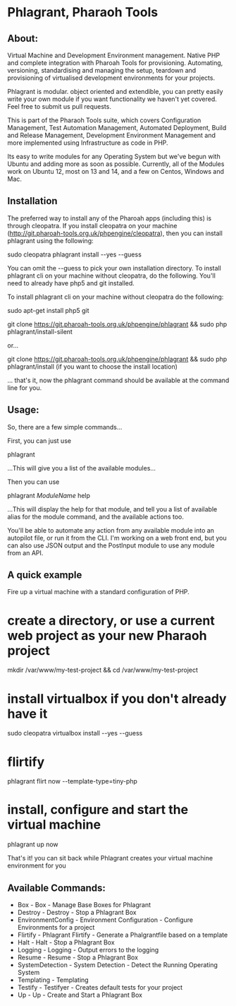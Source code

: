 # Phlagrant, Pharaoh Tools

## About:

Virtual Machine and Development Environment management. Native PHP and complete integration with Pharoah Tools for
provisioning. Automating, versioning, standardising and managing the setup, teardown and provisioning of virtualised
development environments for your projects.

Phlagrant is modular. object oriented and extendible, you can pretty easily write your own module if you want
functionality we haven't yet covered. Feel free to submit us pull requests.

This is part of the Pharaoh Tools suite, which covers Configuration Management, Test Automation Management, Automated
Deployment, Build and Release Management, Development Environment Management and more implemented using Infrastructure
as code in PHP.

Its easy to write modules for any Operating System but we've begun with Ubuntu and adding more as soon as possible.
Currently, all of the Modules work on Ubuntu 12, most on 13 and 14, and a few on Centos, Windows and Mac.

    
## Installation

The preferred way to install any of the Pharoah apps (including this) is through cleopatra. If you install cleopatra
on your machine (http://git.pharoah-tools.org.uk/phpengine/cleopatra), then you can install phlagrant using the following:

sudo cleopatra phlagrant install --yes --guess

You can omit the --guess to pick your own installation directory. To install phlagrant cli on your machine
without cleopatra, do the following. You'll need to already have php5 and git installed.

To install phlagrant cli on your machine without cleopatra do the following:

sudo apt-get install php5 git

git clone https://git.pharoah-tools.org.uk/phpengine/phlagrant && sudo php phlagrant/install-silent

or...

git clone https://git.pharoah-tools.org.uk/phpengine/phlagrant && sudo php phlagrant/install
(if you want to choose the install location)

... that's it, now the phlagrant command should be available at the command line for you.


## Usage:

So, there are a few simple commands...

First, you can just use

phlagrant

...This will give you a list of the available modules...


Then you can use

phlagrant *ModuleName* help

...This will display the help for that module, and tell you a list of available alias for the module command, and the
available actions too.

You'll be able to automate any action from any available module into an autopilot file, or run it from the CLI. I'm
working on a web front end, but you can also use JSON output and the PostInput module to use any module from an API.



## A quick example

Fire up a virtual machine with a standard configuration of PHP.

 # create a directory, or use a current web project as your new Pharaoh project
 mkdir /var/www/my-test-project && cd /var/www/my-test-project

 # install virtualbox if you don't already have it
 sudo cleopatra virtualbox install --yes --guess

 # flirtify
 phlagrant flirt now --template-type=tiny-php

 # install, configure and start the virtual machine
 phlagrant up now

That's it! you can sit back while Phlagrant creates your virtual machine environment for you



## Available Commands:

- Box - Box - Manage Base Boxes for Phlagrant
- Destroy - Destroy - Stop a Phlagrant Box
- EnvironmentConfig - Environment Configuration - Configure Environments for a project
- Flirtify - Phlagrant Flirtify - Generate a Phalgrantfile based on a template
- Halt - Halt - Stop a Phlagrant Box
- Logging - Logging - Output errors to the logging
- Resume - Resume - Stop a Phlagrant Box
- SystemDetection - System Detection - Detect the Running Operating System
- Templating - Templating
- Testify - Testifyer - Creates default tests for your project
- Up - Up - Create and Start a Phlagrant Box